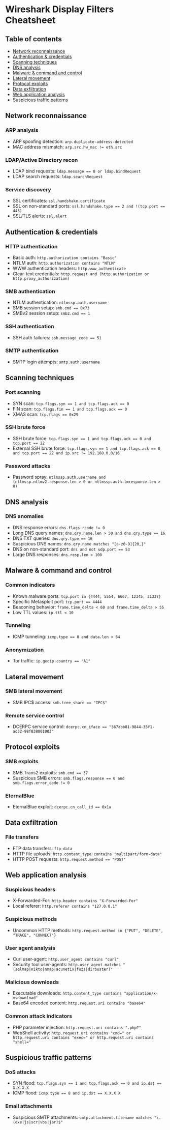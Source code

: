 # Wireshark Display Filters Cheatsheet

## Table of contents
- [Network reconnaissance](#network-reconnaissance)
- [Authentication & credentials](#authentication--credentials)
- [Scanning techniques](#scanning-techniques)
- [DNS analysis](#dns-analysis)
- [Malware & command and control](#malware--command-and-control)
- [Lateral movement](#lateral-movement)
- [Protocol exploits](#protocol-exploits)
- [Data exfiltration](#data-exfiltration)
- [Web application analysis](#web-application-analysis)
- [Suspicious traffic patterns](#suspicious-traffic-patterns)

## Network reconnaissance

### ARP analysis
- ARP spoofing detection: `arp.duplicate-address-detected`
- MAC address mismatch: `arp.src.hw_mac != eth.src`

### LDAP/Active Directory recon
- LDAP bind requests: `ldap.message == 0 or ldap.bindRequest`
- LDAP search requests: `ldap.searchRequest`

### Service discovery
- SSL certificates: `ssl.handshake.certificate`
- SSL on non-standard ports: `ssl.handshake.type == 2 and !(tcp.port == 443)`
- SSL/TLS alerts: `ssl.alert`

## Authentication & credentials

### HTTP authentication
- Basic auth: `http.authorization contains "Basic"`
- NTLM auth: `http.authorization contains "NTLM"`
- WWW authentication headers: `http.www_authenticate`
- Clear-text credentials: `http.request and (http.authorization or http.proxy_authorization)`

### SMB authentication
- NTLM authentication: `ntlmssp.auth.username`
- SMB session setup: `smb.cmd == 0x73`
- SMBv2 session setup: `smb2.cmd == 1`

### SSH authentication
- SSH auth failures: `ssh.message_code == 51`

### SMTP authentication
- SMTP login attempts: `smtp.auth.username`

## Scanning techniques

### Port scanning
- SYN scan: `tcp.flags.syn == 1 and tcp.flags.ack == 0`
- FIN scan: `tcp.flags.fin == 1 and tcp.flags.ack == 0`
- XMAS scan: `tcp.flags == 0x29`

### SSH brute force
- SSH brute force: `tcp.flags.syn == 1 and tcp.flags.ack == 0 and tcp.port == 22`
- External SSH brute force: `tcp.flags.syn == 1 and tcp.flags.ack == 0 and tcp.port == 22 and ip.src != 192.168.0.0/16`

### Password attacks
- Password spray: `ntlmssp.auth.username and (ntlmssp.ntlmv2.response.len > 0 or ntlmssp.auth.lmresponse.len > 0)`

## DNS analysis

### DNS anomalies
- DNS response errors: `dns.flags.rcode != 0`
- Long DNS query names: `dns.qry.name.len > 50 and dns.qry.type == 16`
- DNS TXT queries: `dns.qry.type == 16`
- Suspicious DNS names: `dns.qry.name matches "[a-z0-9]{20,}"`
- DNS on non-standard port: `dns and not udp.port == 53`
- Large DNS responses: `dns.resp.len > 100`

## Malware & command and control

### Common indicators
- Known malware ports: `tcp.port in {4444, 5554, 6667, 12345, 31337}`
- Specific Metasploit port: `tcp.port == 4444`
- Beaconing behavior: `frame.time_delta < 60 and frame.time_delta > 55`
- Low TTL values: `ip.ttl < 10`

### Tunneling
- ICMP tunneling: `icmp.type == 8 and data.len > 64`

### Anonymization
- Tor traffic: `ip.geoip.country == "A1"`

## Lateral movement

### SMB lateral movement
- SMB IPC$ access: `smb.tree_share == "IPC$"`

### Remote service control
- DCERPC service control: `dcerpc.cn_iface == "367abb81-9844-35f1-ad32-98f038001003"`

## Protocol exploits

### SMB exploits
- SMB Trans2 exploits: `smb.cmd == 37`
- Suspicious SMB errors: `smb.flags.response == 0 and smb.flags.error_code != 0`

### EternalBlue
- EternalBlue exploit: `dcerpc.cn_call_id == 0x1a`

## Data exfiltration

### File transfers
- FTP data transfers: `ftp-data`
- HTTP file uploads: `http.content_type contains "multipart/form-data"`
- HTTP POST requests: `http.request.method == "POST"`

## Web application analysis

### Suspicious headers
- X-Forwarded-For: `http.header contains "X-Forwarded-For"`
- Local referer: `http.referer contains "127.0.0.1"`

### Suspicious methods
- Uncommon HTTP methods: `http.request.method in {"PUT", "DELETE", "TRACE", "CONNECT"}`

### User agent analysis
- Curl user-agent: `http.user_agent contains "curl"`
- Security tool user-agents: `http.user_agent matches "(sqlmap|nikto|nmap|acunetix|fuzz|dirbuster)"`

### Malicious downloads
- Executable downloads: `http.content_type contains "application/x-msdownload"`
- Base64 encoded content: `http.request.uri contains "base64"`

### Common attack indicators
- PHP parameter injection: `http.request.uri contains ".php?"`
- WebShell activity: `http.request.uri contains "cmd=" or http.request.uri contains "exec=" or http.request.uri contains "shell="`

## Suspicious traffic patterns

### DoS attacks
- SYN flood: `tcp.flags.syn == 1 and tcp.flags.ack == 0 and ip.dst == X.X.X.X`
- ICMP flood: `icmp.type == 8 and ip.dst == X.X.X.X`

### Email attachments
- Suspicious SMTP attachments: `smtp.attachment.filename matches "\.(exe|js|scr|vbs|jar)$"`
